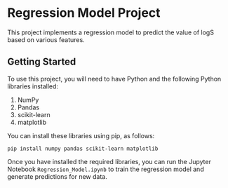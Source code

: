 # Regression Model Project

This project implements a regression model to predict the value of logS based on various features.

## Getting Started

To use this project, you will need to have Python and the following Python libraries installed:

1. NumPy
2. Pandas
3. scikit-learn
4. matplotlib

You can install these libraries using pip, as follows:
 
 ``` pip install numpy pandas scikit-learn matplotlib ```
 
 Once you have installed the required libraries, you can run the Jupyter Notebook `Regression_Model.ipynb` to train the regression model and generate predictions for new data.
